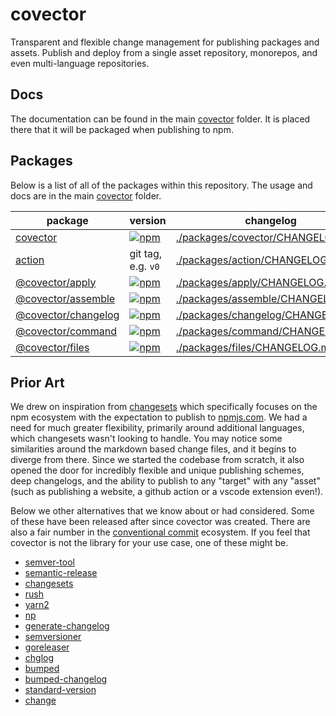 # covector

Transparent and flexible change management for publishing packages and assets. Publish and deploy from a single asset repository, monorepos, and even multi-language repositories.

## Docs

The documentation can be found in the main [covector](./packages/covector) folder. It is placed there that it will be packaged when publishing to npm.

## Packages

Below is a list of all of the packages within this repository. The usage and docs are in the main [covector](./packages/covector) folder.

| package                                     | version                                                                                                                           | changelog                                                                                                         |
| ------------------------------------------- | --------------------------------------------------------------------------------------------------------------------------------- | ----------------------------------------------------------------------------------------------------------------- |
| [covector](./packages/covector)             | [![npm](https://img.shields.io/npm/v/covector?style=for-the-badge)](https://www.npmjs.com/package/covector)                       | [./packages/covector/CHANGELOG.md](https://github.com/jbolda/covector/blob/main/packages/covector/CHANGELOG.md)   |
| [action](./packages/action)                 | git tag, e.g. `v0`                                                                                                                | [./packages/action/CHANGELOG.md](https://github.com/jbolda/covector/blob/main/packages/action/CHANGELOG.md)       |
| [@covector/apply](./packages/apply)         | [![npm](https://img.shields.io/npm/v/@covector/apply?style=for-the-badge)](https://www.npmjs.com/package/@covector/apply)         | [./packages/apply/CHANGELOG.md](https://github.com/jbolda/covector/blob/main/packages/apply/CHANGELOG.md)         |
| [@covector/assemble](./packages/assemble)   | [![npm](https://img.shields.io/npm/v/@covector/assemble?style=for-the-badge)](https://www.npmjs.com/package/@covector/assemble)   | [./packages/assemble/CHANGELOG.md](https://github.com/jbolda/covector/blob/main/packages/assemble/CHANGELOG.md)   |
| [@covector/changelog](./packages/changelog) | [![npm](https://img.shields.io/npm/v/@covector/changelog?style=for-the-badge)](https://www.npmjs.com/package/@covector/changelog) | [./packages/changelog/CHANGELOG.md](https://github.com/jbolda/covector/blob/main/packages/changelog/CHANGELOG.md) |
| [@covector/command](./packages/command)     | [![npm](https://img.shields.io/npm/v/@covector/command?style=for-the-badge)](https://www.npmjs.com/package/@covector/command)     | [./packages/command/CHANGELOG.md](https://github.com/jbolda/covector/blob/main/packages/command/CHANGELOG.md)     |
| [@covector/files](./packages/files)         | [![npm](https://img.shields.io/npm/v/@covector/files?style=for-the-badge)](https://www.npmjs.com/package/@covector/files)         | [./packages/files/CHANGELOG.md](https://github.com/jbolda/covector/blob/main/packages/files/CHANGELOG.md)         |

## Prior Art

We drew on inspiration from [changesets](https://github.com/atlassian/changesets) which specifically focuses on the npm ecosystem with the expectation to publish to [npmjs.com](https://www.npmjs.com/). We had a need for much greater flexibility, primarily around additional languages, which changesets wasn't looking to handle. You may notice some similarities around the markdown based change files, and it begins to diverge from there. Since we started the codebase from scratch, it also opened the door for incredibly flexible and unique publishing schemes, deep changelogs, and the ability to publish to any "target" with any "asset" (such as publishing a website, a github action or a vscode extension even!).

Below we other alternatives that we know about or had considered. Some of these have been released after since covector was created. There are also a fair number in the [conventional commit](https://www.conventionalcommits.org/en/v1.0.0/#tooling-for-conventional-commits) ecosystem. If you feel that covector is not the library for your use case, one of these might be.

- [semver-tool](https://github.com/fsaintjacques/semver-tool)
- [semantic-release](https://github.com/semantic-release/semantic-release)
- [changesets](https://github.com/atlassian/changesets)
- [rush](https://github.com/microsoft/rushstack)
- [yarn2](https://yarnpkg.com/features/release-workflow)
- [np](https://github.com/sindresorhus/np)
- [generate-changelog](https://github.com/lob/generate-changelog)
- [semversioner](https://github.com/raulgomis/semversioner)
- [goreleaser](https://github.com/goreleaser/goreleaser)
- [chglog](https://github.com/goreleaser/chglog)
- [bumped](https://github.com/bumped/bumped)
- [bumped-changelog](https://github.com/bumped/bumped-changelog)
- [standard-version](https://github.com/conventional-changelog/standard-version)
- [change](https://github.com/adamtabrams/change)
